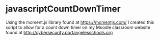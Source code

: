 # javascriptCountDownTimer
Using the moment.js library found at https://momentjs.com/
I created this script to allow for a count down timer on my Moodle classroom website found at http://cybersecurity.portangelesschools.org
